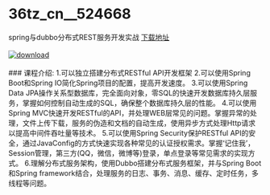 # 36tz_cn__524668
spring与dubbo分布式REST服务开发实战
[下载地址](http://www.36tz.cn/article/524668 "下载地址")
<br/></br>[![download](http://36tz.cn/muke_img/2019_02_3-15-300x146.jpg "下载地址")](http://www.36tz.cn/article/524668 "下载地址")
<br/></br>### 课程介绍:
1.可以独立搭建分布式RESTful API开发框架
2.可以使用Spring Boot和Spring IO简化Spring项目的配置，提高开发速度。
3.可以使用Spring Data JPA操作关系型数据库，完全面向对象，零SQL的快速开发数据库持久层服务，掌握如何控制自动生成的SQL，确保整个数据库持久层的性能。
4.可以使用Spring MVC快速开发RESTful的API，并处理WEB层常见的问题。掌握异常的处理，文件上传下载，服务的伪造和文档的自动生成，使用异步方式处理Http请求以提高中间件吞吐量等技术。
5.可以使用Spring Security保护RESTful API的安全，通过JavaConfig的方式快速实现各种常见的认证授权需求。掌握‘记住我’，Session管理，第三方(QQ，微信，微博等)登录，单点登录等常见需求的实现方式。
6.理解分布式服务架构，使用Dubbo搭建分布式服务框架，并与Spring Boot和Spring framework结合，处理服务的日志、事务、消息、缓存、定时任务，多线程等问题。


